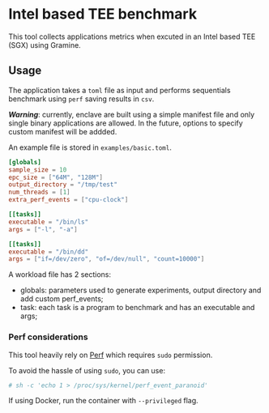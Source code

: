 # Intel based TEE benchmark
This tool collects applications metrics when excuted in an Intel based TEE (SGX) using Gramine.

## Usage
The application takes a `toml` file as input and performs sequentials benchmark using `perf`
saving results in `csv`.

***Warning***: currently, enclave are built using a simple manifest file and only single binary 
applications are allowed. In the future, options to specify custom manifest will be addded.

An example file is stored in `examples/basic.toml`.

```toml
[globals]
sample_size = 10
epc_size = ["64M", "128M"]
output_directory = "/tmp/test"
num_threads = [1]
extra_perf_events = ["cpu-clock"]

[[tasks]]
executable = "/bin/ls"
args = ["-l", "-a"]

[[tasks]]
executable = "/bin/dd"
args = ["if=/dev/zero", "of=/dev/null", "count=10000"]
```

A workload file has 2 sections:
* globals: parameters used to generate experiments, output directory and add custom perf_events;
* task: each task is a program to benchmark and has an executable and args;

### Perf considerations
This tool heavily rely on [Perf](https://perfwiki.github.io/main/) which requires `sudo` permission. 

To avoid the hassle of using `sudo`, you can use:

```sh
# sh -c 'echo 1 > /proc/sys/kernel/perf_event_paranoid'
```

If using Docker, run the container with `--privileged` flag.
